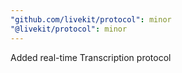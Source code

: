 ```yaml
---
"github.com/livekit/protocol": minor
"@livekit/protocol": minor
---
```


Added real-time Transcription protocol
